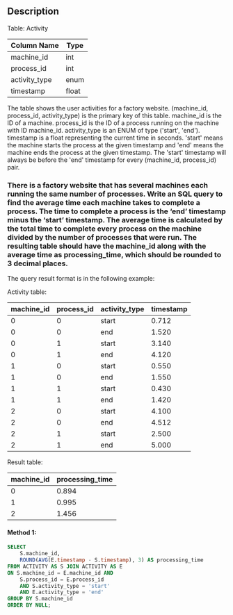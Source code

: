 ## Description

Table: Activity

| Column Name   | Type  |
| ------------- | ----- |
| machine_id    | int   |
| process_id    | int   |
| activity_type | enum  |
| timestamp     | float |

The table shows the user activities for a factory website.
(machine_id, process_id, activity_type) is the primary key of this table.
machine_id is the ID of a machine.
process_id is the ID of a process running on the machine with ID machine_id.
activity_type is an ENUM of type ('start', 'end').
timestamp is a float representing the current time in seconds.
'start' means the machine starts the process at the given timestamp and 'end' means the machine ends the process at the given timestamp.
The 'start' timestamp will always be before the 'end' timestamp for every (machine_id, process_id) pair.

### There is a factory website that has several machines each running the same number of processes. Write an SQL query to find the average time each machine takes to complete a process. The time to complete a process is the ‘end’ timestamp minus the ‘start’ timestamp. The average time is calculated by the total time to complete every process on the machine divided by the number of processes that were run. The resulting table should have the machine_id along with the average time as processing_time, which should be rounded to 3 decimal places.

The query result format is in the following example:

Activity table:

| machine_id | process_id | activity_type | timestamp |
| ---------- | ---------- | ------------- | --------- |
| 0          | 0          | start         | 0.712     |
| 0          | 0          | end           | 1.520     |
| 0          | 1          | start         | 3.140     |
| 0          | 1          | end           | 4.120     |
| 1          | 0          | start         | 0.550     |
| 1          | 0          | end           | 1.550     |
| 1          | 1          | start         | 0.430     |
| 1          | 1          | end           | 1.420     |
| 2          | 0          | start         | 4.100     |
| 2          | 0          | end           | 4.512     |
| 2          | 1          | start         | 2.500     |
| 2          | 1          | end           | 5.000     |

Result table:

| machine_id | processing_time |
| ---------- | --------------- |
| 0          | 0.894           |
| 1          | 0.995           |
| 2          | 1.456           |

#### Method 1:

```sql
SELECT
    S.machine_id,
    ROUND(AVG(E.timestamp - S.timestamp), 3) AS processing_time
FROM ACTIVITY AS S JOIN ACTIVITY AS E
ON S.machine_id = E.machine_id AND
    S.process_id = E.process_id
    AND S.activity_type = 'start'
    AND E.activity_type = 'end'
GROUP BY S.machine_id
ORDER BY NULL;
```
